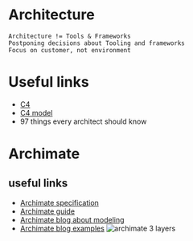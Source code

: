 # Architecture 
```
Architecture != Tools & Frameworks
Postponing decisions about Tooling and frameworks
Focus on customer, not environment
```

# Useful links
* [C4](https://leanpub.com/visualising-software-architecture)
* [C4 model](https://c4model.com/)
* 97 things every architect should know

# Archimate
## useful links
* [Archimate specification](https://pubs.opengroup.org/architecture/archimate3-doc/)
* [Archimate guide](https://www.visual-paradigm.com/guide/archimate/full-archimate-viewpoints-guide/)
* [Archimate blog about modeling](http://renewableplus.blogspot.com/2017/03/modeling-applications-technology-in.html)
* [Archimate blog examples](https://www.hosiaisluoma.fi/blog/archimate-examples/)
![archimate 3 layers](https://i.postimg.cc/904Rb3GK/archimate3-layers.png)  
